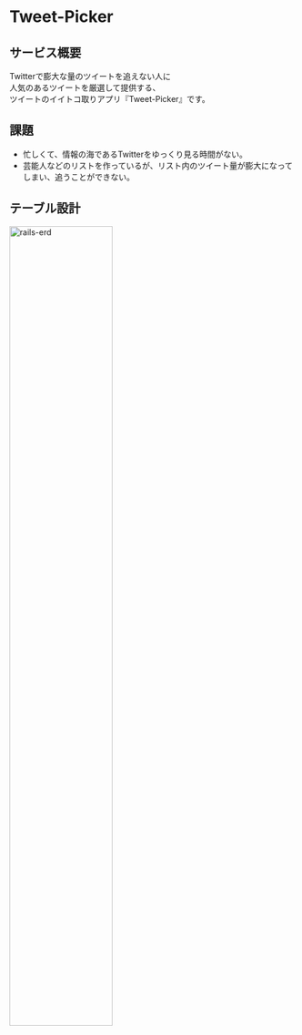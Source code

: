 # Tweet-Picker

## サービス概要
Twitterで膨大な量のツイートを追えない人に  
人気のあるツイートを厳選して提供する、  
ツイートのイイトコ取りアプリ『Tweet-Picker』です。  

## 課題
- 忙しくて、情報の海であるTwitterをゆっくり見る時間がない。
- 芸能人などのリストを作っているが、リスト内のツイート量が膨大になってしまい、追うことができない。

## テーブル設計
<img width="60%" alt="rails-erd" src="https://user-images.githubusercontent.com/48763497/89099802-cfe8a000-d42c-11ea-97d6-9b3da08303ac.png">
